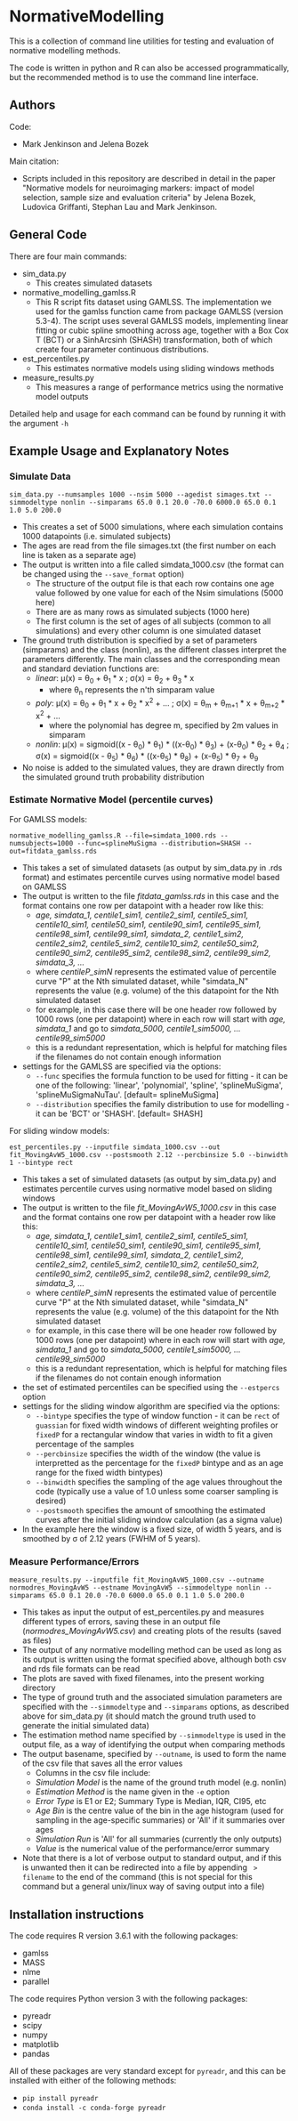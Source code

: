 # NormativeModelling

This is a collection of command line utilities for testing and evaluation of normative modelling methods.

The code is written in python and R can also be accessed programmatically, but the recommended method is to use the command line interface.

## Authors

Code:
  - Mark Jenkinson and Jelena Bozek

Main citation:
  - Scripts included in this repository are described in detail in the paper "Normative models for neuroimaging markers: impact of model selection, sample size and evaluation criteria" by Jelena Bozek, Ludovica Griffanti, Stephan Lau and Mark Jenkinson.



## General Code

There are four main commands:
 - sim_data.py
    - This creates simulated datasets
 - normative_modelling_gamlss.R
    - This R script fits dataset using GAMLSS. The implementation we used for the gamlss function came from package GAMLSS (version 5.3-4). The script uses several GAMLSS models, implementing linear fitting or cubic spline smoothing across age, together with a Box Cox T (BCT) or a SinhArcsinh (SHASH) transformation, both of which create four parameter continuous distributions.
 - est_percentiles.py
    - This estimates normative models using sliding windows methods
 - measure_results.py
    - This measures a range of performance metrics using the normative model outputs

Detailed help and usage for each command can be found by running it with the argument `-h`


## Example Usage and Explanatory Notes

### Simulate Data

  `sim_data.py --numsamples 1000 --nsim 5000 --agedist simages.txt --simmodeltype nonlin --simparams 65.0 0.1 20.0 -70.0 6000.0 65.0 0.1 1.0 5.0 200.0`
  
  - This creates a set of 5000 simulations, where each simulation contains 1000 datapoints (i.e. simulated subjects)
  - The ages are read from the file simages.txt (the first number on each line is taken as a separate age)
  - The output is written into a file called simdata_1000.csv (the format can be changed using the `--save_format` option)
    - The structure of the output file is that each row contains one age value followed by one value for each of the Nsim simulations (5000 here)
    - There are as many rows as simulated subjects (1000 here)
    - The first column is the set of ages of all subjects (common to all simulations) and every other column is one simulated dataset
  - The ground truth distribution is specified by a set of parameters (simparams) and the class (nonlin), as the different classes interpret the parameters differently.  The main classes and the corresponding mean and standard deviation functions are:
    - *linear*: &mu;(x) = &theta;<sub>0</sub> + &theta;<sub>1</sub> * x ; &sigma;(x) = &theta;<sub>2</sub> + &theta;<sub>3</sub> * x 
      - where &theta;<sub>n</sub> represents the n'th simparam value
    - *poly*: &mu;(x) = &theta;<sub>0</sub> + &theta;<sub>1</sub> * x + &theta;<sub>2</sub> * x<sup>2</sup> + ... ; &sigma;(x) = &theta;<sub>m</sub> + &theta;<sub>m+1</sub> * x + &theta;<sub>m+2</sub> * x<sup>2</sup> + ...
      - where the polynomial has degree m, specified by 2m values in simparam
    - *nonlin*: &mu;(x) = sigmoid((x - &theta;<sub>0</sub>) * &theta;<sub>1</sub>) * ((x-&theta;<sub>0</sub>) * &theta;<sub>3</sub>) + (x-&theta;<sub>0</sub>) * &theta;<sub>2</sub> + &theta;<sub>4</sub> ;   &sigma;(x) = sigmoid((x - &theta;<sub>5</sub>) * &theta;<sub>6</sub>) * ((x-&theta;<sub>5</sub>) * &theta;<sub>8</sub>)  + (x-&theta;<sub>5</sub>) * &theta;<sub>7</sub> + &theta;<sub>9</sub>
  - No noise is added to the simulated values, they are drawn directly from the simulated ground truth probability distribution

### Estimate Normative Model (percentile curves)

For GAMLSS models:

  `normative_modelling_gamlss.R --file=simdata_1000.rds --numsubjects=1000 --func=splineMuSigma --distribution=SHASH --out=fitdata_gamlss.rds`
  
  - This takes a set of simulated datasets (as output by sim_data.py in .rds format) and estimates percentile curves using normative model based on GAMLSS
  - The output is written to the file *fitdata_gamlss.rds* in this case and the format contains one row per datapoint with a header row like this:
    - *age, simdata_1, centile1_sim1, centile2_sim1, centile5_sim1, centile10_sim1, centile50_sim1, centile90_sim1, centile95_sim1, centile98_sim1, centile99_sim1, simdata_2, centile1_sim2, centile2_sim2, centile5_sim2, centile10_sim2, centile50_sim2, centile90_sim2, centile95_sim2, centile98_sim2, centile99_sim2, simdata_3, ...*
    - where *centileP_simN* represents the estimated value of percentile curve "P" at the Nth simulated dataset, while "simdata_N" represents the value (e.g. volume) of the this datapoint for the Nth simulated dataset
    - for example, in this case there will be one header row followed by 1000 rows (one per datapoint) where in each row will start with *age, simdata_1* and go to *simdata_5000, centile1_sim5000, ... centile99_sim5000*
    - this is a redundant representation, which is helpful for matching files if the filenames do not contain enough information
  - settings for the GAMLSS are specified via the options:
    - `--func` specifies the formula function to be used for fitting - it can be one of the following: 'linear', 'polynomial', 'spline', 'splineMuSigma', 'splineMuSigmaNuTau'. [default= splineMuSigma]
    - `--distribution` specifies the family distribution to use for modelling - it can be 'BCT' or 'SHASH'. [default= SHASH]
  

For sliding window models:

  `est_percentiles.py --inputfile simdata_1000.csv --out fit_MovingAvW5_1000.csv --postsmooth 2.12 --percbinsize 5.0 --binwidth 1 --bintype rect`
  
  - This takes a set of simulated datasets (as output by sim_data.py) and estimates percentile curves using normative model based on sliding windows
  - The output is written to the file *fit_MovingAvW5_1000.csv* in this case and the format contains one row per datapoint with a header row like this:
    - *age, simdata_1, centile1_sim1, centile2_sim1, centile5_sim1, centile10_sim1, centile50_sim1, centile90_sim1, centile95_sim1, centile98_sim1, centile99_sim1, simdata_2, centile1_sim2, centile2_sim2, centile5_sim2, centile10_sim2, centile50_sim2, centile90_sim2, centile95_sim2, centile98_sim2, centile99_sim2, simdata_3, ...*
    - where *centileP_simN* represents the estimated value of percentile curve "P" at the Nth simulated dataset, while "simdata_N" represents the value (e.g. volume) of the this datapoint for the Nth simulated dataset
    - for example, in this case there will be one header row followed by 1000 rows (one per datapoint) where in each row will start with *age, simdata_1* and go to *simdata_5000, centile1_sim5000, ... centile99_sim5000*
    - this is a redundant representation, which is helpful for matching files if the filenames do not contain enough information
  - the set of estimated percentiles can be specified using the `--estpercs` option
  - settings for the sliding window algorithm are specified via the options:
    - `--bintype` specifies the type of window function - it can be `rect` of `guassian` for fixed width windows of different weighting profiles or `fixedP` for a rectangular window that varies in width to fit a given percentage of the samples
    - `--percbinsize` specifies the width of the window (the value is interpretted as the percentage for the `fixedP` bintype and as an age range for the fixed width bintypes)
    - `--binwidth` specifies the sampling of the age values throughout the code (typically use a value of 1.0 unless some coarser sampling is desired)
    - `--postsmooth` specifies the amount of smoothing the estimated curves after the initial sliding window calculation (as a sigma value)
  - In the example here the window is a fixed size, of width 5 years, and is smoothed by &sigma; of 2.12 years (FWHM of 5 years). 
  
  ### Measure Performance/Errors
  
  `measure_results.py --inputfile fit_MovingAvW5_1000.csv --outname normodres_MovingAvW5 --estname MovingAvW5 --simmodeltype nonlin --simparams 65.0 0.1 20.0 -70.0 6000.0 65.0 0.1 1.0 5.0 200.0`
  
  - This takes as input the output of est_percentiles.py and measures different types of errors, saving these in an output file (*normodres_MovingAvW5.csv*) and creating plots of the results (saved as files)
  - The output of any normative modelling method can be used as long as its output is written using the format specified above, although both csv and rds file formats can be read
  - The plots are saved with fixed filenames, into the present working directory
  - The type of ground truth and the associated simulation parameters are specified with the `--simmodeltype` and `--simparams` options, as described above for sim_data.py (it should match the ground truth used to generate the initial simulated data)
  - The estimation method name specified by `--simmodeltype` is used in the output file, as a way of identifying the output when comparing methods
  - The output basename, specified by `--outname`, is used to form the name of the csv file that saves all the error values
    - Columns in the csv file include:
     - *Simulation Model* is the name of the ground truth model (e.g. nonlin)
     - *Estimation Method* is the name given in the `-e` option
     - *Error Type* is E1 or E2; Summary Type is Median, IQR, CI95, etc
     - *Age Bin* is the centre value of the bin in the age histogram (used for sampling in the age-specific summaries) or 'All' if it summaries over ages
     - *Simulation Run* is 'All' for all summaries (currently the only outputs)
     - *Value* is the numerical value of the performance/error summary
  - Note that there is a lot of verbose output to standard output, and if this is unwanted then it can be redirected into a file by appending ` > filename` to the end of the command (this is not special for this command but a general unix/linux way of saving output into a file)


## Installation instructions

The code requires R version 3.6.1 with the following packages:
 - gamlss
 - MASS
 - nlme
 - parallel

The code requires Python version 3 with the following packages:
 - pyreadr
 - scipy
 - numpy
 - matplotlib
 - pandas
 
All of these packages are very standard except for `pyreadr`, and this can be installed with either of the following methods:
 - `pip install pyreadr`
 - `conda install -c conda-forge pyreadr`

